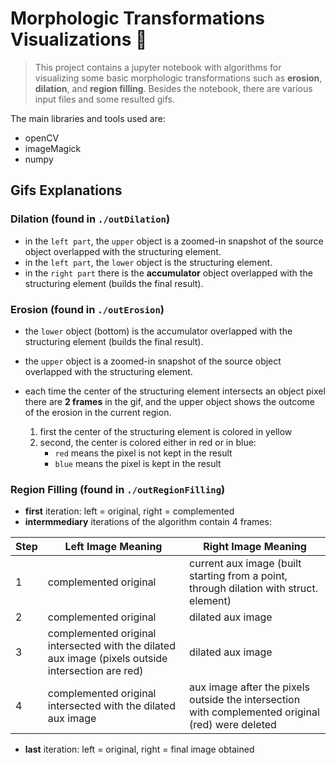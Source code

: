 # Morphologic Transformations Visualizations 🔲

> This project contains a jupyter notebook with algorithms for visualizing some basic morphologic transformations such as **erosion**, **dilation**, and **region filling**. Besides the notebook, there are various input files and some resulted gifs. 

The main libraries and tools used are:
- openCV
- imageMagick
- numpy

## Gifs Explanations

### Dilation (found in `./outDilation`)

- in the `left part`, the `upper` object is a zoomed-in snapshot of the source object overlapped with the structuring element.
- in the `left part`, the `lower` object is the structuring element.
- in the `right part` there is the **accumulator** object overlapped with the structuring element (builds the final result).

### Erosion (found in `./outErosion`)

- the `lower` object (bottom) is the accumulator overlapped with the structuring element (builds the final result).
- the `upper` object is a zoomed-in snapshot of the source object overlapped with the structuring element.

- each time the center of the structuring element intersects an object pixel there are **2 frames** in the gif, and the upper object shows the outcome of the erosion in the current region.

    1. first the center of the structuring element is colored in yellow
    2. second, the center is colored either in red or in blue:
        - `red` means the pixel is not kept in the result
        - `blue` means the pixel is kept in the result

### Region Filling (found in `./outRegionFilling`)

- **first** iteration: left = original, right = complemented
- **intermmediary** iterations of the algorithm contain 4 frames:

|Step|Left Image Meaning|Right Image Meaning|
|-|-|-|
|1|complemented original|current aux image (built starting from a point, through dilation with struct. element)|
|2|complemented original|dilated aux image|
|3|complemented original intersected with the dilated aux image (pixels outside intersection are red)|dilated aux image|
|4|complemented original intersected with the dilated aux image|aux image after the pixels outside the intersection with complemented original (red) were deleted|

- **last** iteration: left = original, right = final image obtained

